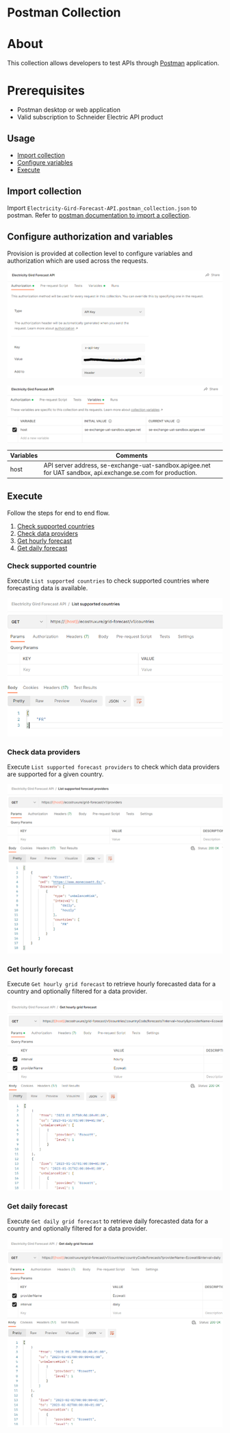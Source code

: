 # Postman Collection

# About

This collection allows developers to test APIs through [Postman](https://www.postman.com/) application.

# Prerequisites

* Postman desktop or web application
* Valid subscription to Schneider Electric API product

## Usage
 
* [Import collection](#import-collection)
* [Configure variables](#configure-variables)
* [Execute](#execute)


## Import collection

Import `Electricity-Gird-Forecast-API.postman_collection.json` to postman. Refer to [postman documentation to import a collection](https://learning.postman.com/docs/getting-started/importing-and-exporting-data/#importing-data-into-postman).

## Configure authorization and variables

Provision is provided at collection level to configure variables and authorization which are used across the requests.

![Postman authorization](/static/images/grid-forecast-authorization.png)

![Postman Variables](/static/images/grid-forecast-variables.png)

| Variables|Comments|
|----------|--------|
|host|API server address, se-exchange-uat-sandbox.apigee.net for UAT sandbox, api.exchange.se.com for production.|

 
## Execute

Follow the steps for end to end flow.

1. [Check supported countries](#check-supported-countries)
2. [Check data providers](#check-data-providers)
3. [Get hourly forecast](#get-hourly-forecast)
4. [Get daily forecast](#get-daily-forecast)

### Check supported countrie

Execute `List supported countries` to check supported countries where forecasting data is available.

![List supported countries](/static/images/list-supported-countries.png)

### Check data providers

Execute `List supported forecast providers` to check which data providers are supported for a given country.

![List supported forecast providers](/static/images/list-supported-forecast-providers.png)

### Get hourly forecast

Execute `Get hourly grid forecast` to retrieve hourly forecasted data for a country and optionally filtered for a data provider.

![Get hourly forecast](/static/images/get-hourly-forecast.png)

### Get daily forecast

Execute `Get daily grid forecast` to retrieve daily forecasted data for a country and optionally filtered for a data provider.

![Get daily forecast](/static/images/get-daily-forecast.png)
